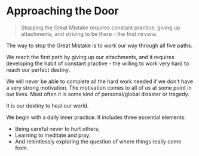# Approaching the Door

> Stopping the Great Mistake requires constant practice, giving up attachments, and striving to be there - the first nirvana.

The way to stop the Great Mistake is to work our way through all five paths.

We reach the first path by giving up our attachments, and it requires developing the habit of constant practive - the willing to work very hard to reach our perfect destiny.

We will never be able to complete all the hard work needed if we don't have a very strong motivation. The motivation comes to all of us at some point in our lives. Most often it is some kind of personal/global disaster or tragedy.

It is our destiny to heal our world.

We begin with a daily inner practice. It includes three essential elements:
- Being careful never to hurt others;
- Learning to meditate and pray;
- And relentlessly exploring the question of where things really come from.

